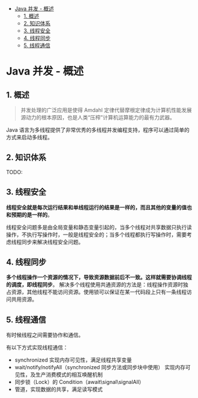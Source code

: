 - [Java 并发 - 概述](#java)
  - [1. 概述](#1)
  - [2. 知识体系](#2)
  - [3. 线程安全](#3)
  - [4. 线程同步](#4)
  - [5. 线程通信](#5)

# Java 并发 - 概述

## 1. 概述

> 并发处理的广泛应用是使得 Amdahl 定律代替摩根定律成为计算机性能发展源动力的根本原因，也是人类“压榨”计算机运算能力的最有力武器。

Java 语言为多线程提供了非常优秀的多线程并发编程支持，程序可以通过简单的方式来启动多线程。

## 2. 知识体系

TODO:

## 3. 线程安全

**线程安全就是每次运行结果和单线程运行的结果是一样的，而且其他的变量的值也和预期的是一样的**。 

线程安全问题多是由全局变量和静态变量引起的，当多个线程对共享数据只执行读操作，不执行写操作时，一般是线程安全的；当多个线程都执行写操作时，需要考虑线程同步来解决线程安全问题。

## 4. 线程同步

**多个线程操作一个资源的情况下，导致资源数据前后不一致。这样就需要协调线程的调度，即线程同步**。 解决多个线程使用共通资源的方法是：线程操作资源时独占资源，其他线程不能访问资源。使用锁可以保证在某一代码段上只有一条线程访问共用资源。

## 5. 线程通信

有时候线程之间需要协作和通信。

有以下方式实现线程通信：
- synchronized 实现内存可见性，满足线程共享变量
- wait/notify/notifyAll（synchronized 同步方法或同步块中使用） 实现内存可见性，及生产消费模式的相互唤醒机制
- 同步锁（Lock）的 Condition（await\signal\signalAll）
- 管道，实现数据的共享，满足读写模式
